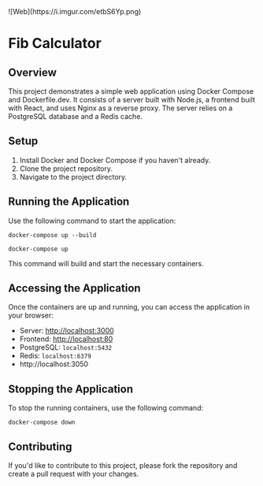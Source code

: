 <!DOCTYPE html>
<body>
  ![Web](https://i.imgur.com/etbS6Yp.png)
  
  <h1>Fib Calculator</h1>

  <h2>Overview</h2>
  <p>
    This project demonstrates a simple web application using Docker Compose and Dockerfile.dev. It consists of a server built with Node.js, a frontend built with React, and uses Nginx as a reverse proxy. The server relies on a PostgreSQL database and a Redis cache.
  </p>

  <h2>Setup</h2>
  <ol>
    <li>Install Docker and Docker Compose if you haven't already.</li>
    <li>Clone the project repository.</li>
    <li>Navigate to the project directory.</li>
  </ol>

  <h2>Running the Application</h2>
  <p>Use the following command to start the application:</p>
  <pre><code>docker-compose up --build</code></pre>
  <pre><code>docker-compose up</code></pre>
  
  <p>This command will build and start the necessary containers.</p>

  <h2>Accessing the Application</h2>
  <p>Once the containers are up and running, you can access the application in your browser:</p>
  <ul>
    <li>Server: <a href="http://localhost:3000">http://localhost:3000</a></li>
    <li>Frontend: <a href="http://localhost:80">http://localhost:80</a></li>
    <li>PostgreSQL: <code>localhost:5432</code></li>
    <li>Redis: <code>localhost:6379</code></li>
    <li>http://localhost:3050</code></li>
  </ul>

  <h2>Stopping the Application</h2>
  <p>To stop the running containers, use the following command:</p>
  <pre><code>docker-compose down</code></pre>

  <h2>Contributing</h2>
  <p>
    If you'd like to contribute to this project, please fork the repository and create a pull request with your changes.
  </p>

</body>
</html>
